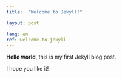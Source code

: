 ```yaml
---
title:  "Welcome to Jekyll!"

layout: post

lang: en
ref: welcome-to-jekyll
---
```


**Hello world**, this is my first Jekyll blog post.

<!-- more -->

I hope you like it!
